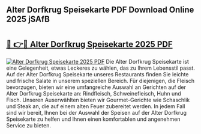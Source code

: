 ## Alter Dorfkrug Speisekarte PDF Download Online 2025 jSAfB

# <h2><a href="http://gc8zql.nevu.top/?p=Alter+Dorfkrug+Speisekarte">🔗 👉🔴 Alter Dorfkrug Speisekarte 2025 PDF</a></h2>

[![Alter Dorfkrug Speisekarte 2025 PDF](https://i.imgur.com/dBaPXMq.png)](http://gc8zql.nevu.top/?p=Alter+Dorfkrug+Speisekarte)
Die Alter Dorfkrug Speisekarte ist eine Gelegenheit, etwas Leckeres zu wählen, das zu Ihrem Lebensstil passt. Auf der Alter Dorfkrug Speisekarte unseres Restaurants finden Sie leichte und frische Salate in unserem speziellen Bereich. Für diejenigen, die Fleisch bevorzugen, bieten wir eine umfangreiche Auswahl an Gerichten auf der Alter Dorfkrug Speisekarte an: Rindfleisch, Schweinefleisch, Huhn und Fisch. Unseren Auserwählten bieten wir Gourmet-Gerichte wie Schaschlik und Steak an, die auf einem alten Feuer zubereitet werden. In jedem Fall sind wir bereit, Ihnen bei der Auswahl der Speisen auf der Alter Dorfkrug Speisekarte zu helfen und Ihnen einen komfortablen und angenehmen Service zu bieten.
